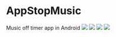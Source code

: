 # AppStopMusic
Music off timer app in Android
![](http://i.imgur.com/Tf8RI1C.jpg)
![](http://i.imgur.com/TLVzQp3.jpg)
![](http://i.imgur.com/ZwbY9ev.jpg)
![](http://i.imgur.com/LYyyV1J.jpg)
